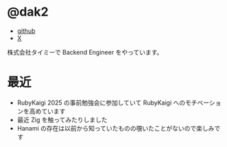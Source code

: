 # @dak2

- [github](https://github.com/dak2)
- [X](https://x.com/_dak2_)

株式会社タイミーで Backend Engineer をやっています。

# 最近

- RubyKaigi 2025 の事前勉強会に参加していて RubyKaigi へのモチベーションを高めています
- 最近 Zig を触ってみたりしました
- Hanami の存在は以前から知っていたものの覗いたことがないので楽しみです
